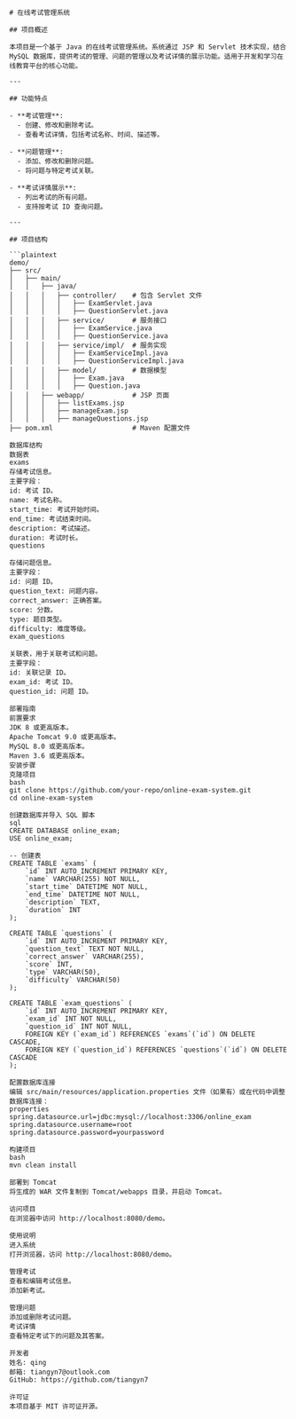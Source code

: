 ```
# 在线考试管理系统

## 项目概述

本项目是一个基于 Java 的在线考试管理系统。系统通过 JSP 和 Servlet 技术实现，结合 MySQL 数据库，提供考试的管理、问题的管理以及考试详情的展示功能。适用于开发和学习在线教育平台的核心功能。

---

## 功能特点

- **考试管理**:
  - 创建、修改和删除考试。
  - 查看考试详情，包括考试名称、时间、描述等。

- **问题管理**:
  - 添加、修改和删除问题。
  - 将问题与特定考试关联。

- **考试详情展示**:
  - 列出考试的所有问题。
  - 支持按考试 ID 查询问题。

---

## 项目结构

```plaintext
demo/
├── src/
│   ├── main/
│   │   ├── java/
│   │   │   ├── controller/    # 包含 Servlet 文件
│   │   │   │   ├── ExamServlet.java
│   │   │   │   ├── QuestionServlet.java
│   │   │   ├── service/       # 服务接口
│   │   │   │   ├── ExamService.java
│   │   │   │   ├── QuestionService.java
│   │   │   ├── service/impl/  # 服务实现
│   │   │   │   ├── ExamServiceImpl.java
│   │   │   │   ├── QuestionServiceImpl.java
│   │   │   ├── model/         # 数据模型
│   │   │   │   ├── Exam.java
│   │   │   │   ├── Question.java
│   │   ├── webapp/            # JSP 页面
│   │   │   ├── listExams.jsp
│   │   │   ├── manageExam.jsp
│   │   │   ├── manageQuestions.jsp
├── pom.xml                    # Maven 配置文件

数据库结构
数据表
exams
存储考试信息。
主要字段：
id: 考试 ID。
name: 考试名称。
start_time: 考试开始时间。
end_time: 考试结束时间。
description: 考试描述。
duration: 考试时长。
questions

存储问题信息。
主要字段：
id: 问题 ID。
question_text: 问题内容。
correct_answer: 正确答案。
score: 分数。
type: 题目类型。
difficulty: 难度等级。
exam_questions

关联表，用于关联考试和问题。
主要字段：
id: 关联记录 ID。
exam_id: 考试 ID。
question_id: 问题 ID。

部署指南
前置要求
JDK 8 或更高版本。
Apache Tomcat 9.0 或更高版本。
MySQL 8.0 或更高版本。
Maven 3.6 或更高版本。
安装步骤
克隆项目
bash
git clone https://github.com/your-repo/online-exam-system.git
cd online-exam-system

创建数据库并导入 SQL 脚本
sql
CREATE DATABASE online_exam;
USE online_exam;

-- 创建表
CREATE TABLE `exams` (
    `id` INT AUTO_INCREMENT PRIMARY KEY,
    `name` VARCHAR(255) NOT NULL,
    `start_time` DATETIME NOT NULL,
    `end_time` DATETIME NOT NULL,
    `description` TEXT,
    `duration` INT
);

CREATE TABLE `questions` (
    `id` INT AUTO_INCREMENT PRIMARY KEY,
    `question_text` TEXT NOT NULL,
    `correct_answer` VARCHAR(255),
    `score` INT,
    `type` VARCHAR(50),
    `difficulty` VARCHAR(50)
);

CREATE TABLE `exam_questions` (
    `id` INT AUTO_INCREMENT PRIMARY KEY,
    `exam_id` INT NOT NULL,
    `question_id` INT NOT NULL,
    FOREIGN KEY (`exam_id`) REFERENCES `exams`(`id`) ON DELETE CASCADE,
    FOREIGN KEY (`question_id`) REFERENCES `questions`(`id`) ON DELETE CASCADE
);

配置数据库连接
编辑 src/main/resources/application.properties 文件（如果有）或在代码中调整数据库连接：
properties
spring.datasource.url=jdbc:mysql://localhost:3306/online_exam
spring.datasource.username=root
spring.datasource.password=yourpassword

构建项目
bash
mvn clean install

部署到 Tomcat
将生成的 WAR 文件复制到 Tomcat/webapps 目录，并启动 Tomcat。

访问项目
在浏览器中访问 http://localhost:8080/demo。

使用说明
进入系统
打开浏览器，访问 http://localhost:8080/demo。

管理考试
查看和编辑考试信息。
添加新考试。

管理问题
添加或删除考试问题。
考试详情
查看特定考试下的问题及其答案。

开发者
姓名: qing
邮箱: tiangyn7@outlook.com
GitHub: https://github.com/tiangyn7

许可证
本项目基于 MIT 许可证开源。
```
